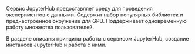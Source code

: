 Сервис JupyterHub предоставляет среду для проведения экспериментов с данными. Содержит набор популярных библиотек и преднастроенное окружение для GPU. Поддерживает одновременную работу множества пользователей.

В разделе описаны принципы работы с сервисом JupyterHub, создание инстансов JupyterHub и работа с ними.